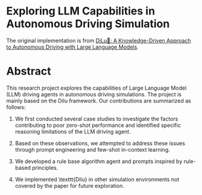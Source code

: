 # Exploring LLM Capabilities in Autonomous Driving Simulation

The original implementation is from [DiLu🐴: A Knowledge-Driven Approach to Autonomous Driving with Large Language Models](https://github.com/PJLab-ADG/DiLu).

# Abstract

This research project explores the capabilities of Large Language Model (LLM) driving agents in autonomous driving simulations. The project is mainly based on the Dilu framework. Our contributions are summarized as follows:

1. We first conducted several case studies to investigate the factors contributing to poor zero-shot performance and identified specific reasoning limitations of the LLM driving agent. 

2. Based on these observations, we attempted to address these issues through prompt engineering and few-shot in-context learning. 

3. We developed a rule base algorithm agent and prompts inspired by rule-based principles.

4. We implemented \texttt{Dilu} in other simulation environments not covered by the paper for future exploration.

